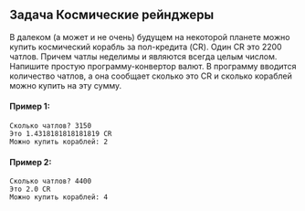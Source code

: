 ## Задача Космические рейнджеры
В далеком (а может и не очень) будущем на некоторой планете можно купить
космический корабль за пол-кредита (CR).
Один CR это 2200 чатлов. Причем чатлы неделимы и являются всегда целым числом.
Напишите простую программу-конвертор валют.
В программу вводится количество чатлов, а она сообщает сколько это CR и
сколько кораблей можно купить на эту сумму.
#### Пример 1:
```
Сколько чатлов? 3150
Это 1.4318181818181819 CR
Можно купить кораблей: 2

```
#### Пример 2:
```
Сколько чатлов? 4400
Это 2.0 CR
Можно купить кораблей: 4
```
